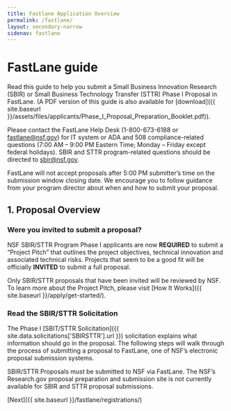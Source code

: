 ```yaml
---
title: Fastlane Application Overview
permalink: /fastlane/
layout: secondary-narrow
sidenav: fastlane
---
```

# FastLane guide

Read this guide to help you submit a Small Business Innovation Research (SBIR) or Small Business Technology Transfer (STTR) Phase I Proposal in FastLane. (A PDF version of this guide is also available for [download]({{ site.baseurl }}/assets/files/applicants/Phase_I_Proposal_Preparation_Booklet.pdf)).

Please contact the FastLane Help Desk (1-800-673-6188 or [fastlane@nsf.gov](mailto:fastlane@nsf.gov)) for IT system or ADA and 508 compliance-related questions (7:00 AM – 9:00 PM Eastern Time; Monday – Friday except federal holidays). SBIR and STTR program-related questions should be directed to [sbir@nsf.gov](mailto:sbir@nsf.gov).  

FastLane will not accept proposals after 5:00 PM submitter’s time on the submission window closing date. We encourage you to follow guidance from your program director about when and how to submit your proposal.

## 1. Proposal Overview

### Were you invited to submit a proposal?

NSF SBIR/STTR Program Phase I applicants are now **REQUIRED** to submit a “Project Pitch” that outlines the project objectives, technical innovation and associated technical risks. Projects that seem to be a good fit will be officially **INVITED** to submit a full proposal. 

Only SBIR/STTR proposals that have been invited will be reviewed by NSF. To learn more about the Project Pitch, please visit [How It Works]({{ site.baseurl }}/apply/get-started/). 

### Read the SBIR/STTR Solicitation

The Phase I [SBIT/STTR Solicitation]({{ site.data.solicitations['SBIRSTTR'].url }}) solicitation explains what information should go in the proposal. The following steps will walk through the process of submitting a proposal to FastLane, one of NSF’s electronic proposal submission systems.

SBIR/STTR Proposals must be submitted to NSF via FastLane. The NSF’s Research.gov proposal preparation and submission site is not currently available for SBIR and STTR proposal submissions.  

[Next]({{ site.baseurl }}/fastlane/registrations/)
